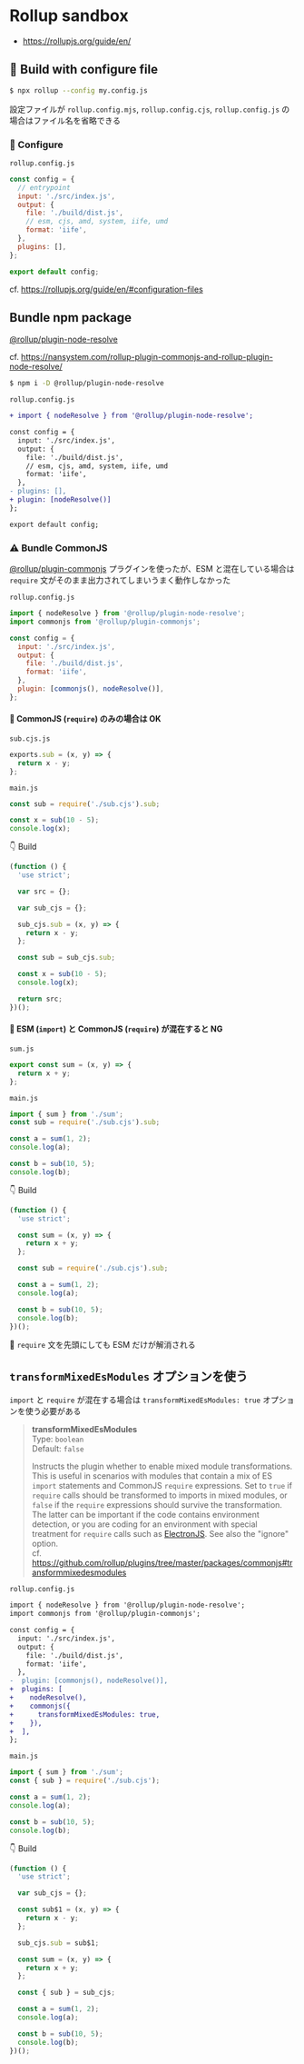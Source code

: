 # Rollup sandbox

- https://rollupjs.org/guide/en/

## :construction: Build with configure file

```sh
$ npx rollup --config my.config.js
```

設定ファイルが `rollup.config.mjs`, `rollup.config.cjs`, `rollup.config.js` の場合はファイル名を省略できる

### :memo: Configure

`rollup.config.js`

```js
const config = {
  // entrypoint
  input: './src/index.js',
  output: {
    file: './build/dist.js',
    // esm, cjs, amd, system, iife, umd
    format: 'iife',
  },
  plugins: [],
};

export default config;
```

cf. https://rollupjs.org/guide/en/#configuration-files

## Bundle npm package

[@rollup/plugin-node-resolve](https://www.npmjs.com/package/@rollup/plugin-node-resolve)

cf. https://nansystem.com/rollup-plugin-commonjs-and-rollup-plugin-node-resolve/

```sh
$ npm i -D @rollup/plugin-node-resolve
```

`rollup.config.js`

```diff
+ import { nodeResolve } from '@rollup/plugin-node-resolve';

const config = {
  input: './src/index.js',
  output: {
    file: './build/dist.js',
    // esm, cjs, amd, system, iife, umd
    format: 'iife',
  },
- plugins: [],
+ plugin: [nodeResolve()]
};

export default config;
```

### :warning: Bundle CommonJS

[@rollup/plugin-commonjs](https://www.npmjs.com/package/@rollup/plugin-commonjs) プラグインを使ったが、ESM と混在している場合は `require` 文がそのまま出力されてしまいうまく動作しなかった

`rollup.config.js`

```js
import { nodeResolve } from '@rollup/plugin-node-resolve';
import commonjs from '@rollup/plugin-commonjs';

const config = {
  input: './src/index.js',
  output: {
    file: './build/dist.js',
    format: 'iife',
  },
  plugin: [commonjs(), nodeResolve()],
};
```

#### :ok_person: CommonJS (`require`) のみの場合は OK

`sub.cjs.js`

```js
exports.sub = (x, y) => {
  return x - y;
};
```

`main.js`

```js
const sub = require('./sub.cjs').sub;

const x = sub(10 - 5);
console.log(x);
```

:point_down: Build

```js
(function () {
  'use strict';

  var src = {};

  var sub_cjs = {};

  sub_cjs.sub = (x, y) => {
    return x - y;
  };

  const sub = sub_cjs.sub;

  const x = sub(10 - 5);
  console.log(x);

  return src;
})();
```

#### :no_good: ESM (`import`) と CommonJS (`require`) が混在すると NG

`sum.js`

```js
export const sum = (x, y) => {
  return x + y;
};
```

`main.js`

```js
import { sum } from './sum';
const sub = require('./sub.cjs').sub;

const a = sum(1, 2);
console.log(a);

const b = sub(10, 5);
console.log(b);
```

:point_down: Build

```js
(function () {
  'use strict';

  const sum = (x, y) => {
    return x + y;
  };

  const sub = require('./sub.cjs').sub;

  const a = sum(1, 2);
  console.log(a);

  const b = sub(10, 5);
  console.log(b);
})();
```

:memo: `require` 文を先頭にしても ESM だけが解消される

## `transformMixedEsModules` オプションを使う

`import` と `require` が混在する場合は `transformMixedEsModules: true` オプションを使う必要がある

> **transformMixedEsModules**  
> Type: `boolean`  
> Default: `false`
>
> Instructs the plugin whether to enable mixed module transformations. This is useful in scenarios with modules that contain a mix of ES `import` statements and CommonJS `require` expressions. Set to `true` if `require` calls should be transformed to imports in mixed modules, or `false` if the `require` expressions should survive the transformation. The latter can be important if the code contains environment detection, or you are coding for an environment with special treatment for `require` calls such as [ElectronJS](https://www.electronjs.org/). See also the "ignore" option.  
> cf. https://github.com/rollup/plugins/tree/master/packages/commonjs#transformmixedesmodules

`rollup.config.js`

```diff
import { nodeResolve } from '@rollup/plugin-node-resolve';
import commonjs from '@rollup/plugin-commonjs';

const config = {
  input: './src/index.js',
  output: {
    file: './build/dist.js',
    format: 'iife',
  },
-  plugin: [commonjs(), nodeResolve()],
+  plugins: [
+    nodeResolve(),
+    commonjs({
+      transformMixedEsModules: true,
+    }),
+  ],
};
```

`main.js`

```js
import { sum } from './sum';
const { sub } = require('./sub.cjs');

const a = sum(1, 2);
console.log(a);

const b = sub(10, 5);
console.log(b);
```

:point_down: Build

```js
(function () {
  'use strict';

  var sub_cjs = {};

  const sub$1 = (x, y) => {
    return x - y;
  };

  sub_cjs.sub = sub$1;

  const sum = (x, y) => {
    return x + y;
  };

  const { sub } = sub_cjs;

  const a = sum(1, 2);
  console.log(a);

  const b = sub(10, 5);
  console.log(b);
})();
```

